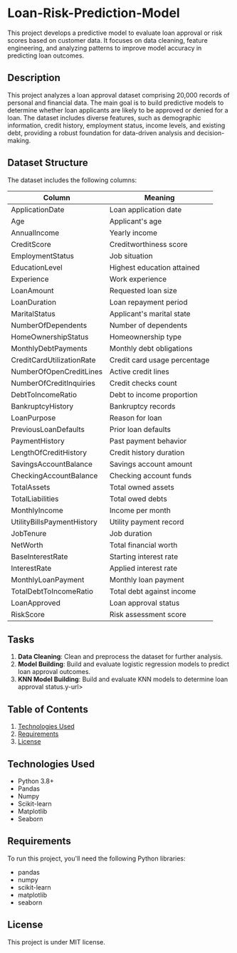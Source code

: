# Loan-Risk-Prediction-Model
This project develops a predictive model to evaluate loan approval or risk scores based on customer data. It focuses on data cleaning, feature engineering, and analyzing patterns to improve model accuracy in predicting loan outcomes.

## Description
This project analyzes a loan approval dataset comprising 20,000 records of personal and financial data. The main goal is to build predictive models to determine whether loan applicants are likely to be approved or denied for a loan. The dataset includes diverse features, such as demographic information, credit history, employment status, income levels, and existing debt, providing a robust foundation for data-driven analysis and decision-making.

## Dataset Structure
The dataset includes the following columns:

| Column                        | Meaning                                          |
|-------------------------------|--------------------------------------------------|
| ApplicationDate               | Loan application date                            |
| Age                           | Applicant's age                                  |
| AnnualIncome                  | Yearly income                                    |
| CreditScore                   | Creditworthiness score                           |
| EmploymentStatus               | Job situation                                    |
| EducationLevel                | Highest education attained                        |
| Experience                    | Work experience                                  |
| LoanAmount                    | Requested loan size                              |
| LoanDuration                  | Loan repayment period                            |
| MaritalStatus                 | Applicant's marital state                        |
| NumberOfDependents           | Number of dependents                             |
| HomeOwnershipStatus           | Homeownership type                               |
| MonthlyDebtPayments           | Monthly debt obligations                         |
| CreditCardUtilizationRate     | Credit card usage percentage                     |
| NumberOfOpenCreditLines       | Active credit lines                              |
| NumberOfCreditInquiries       | Credit checks count                              |
| DebtToIncomeRatio             | Debt to income proportion                        |
| BankruptcyHistory             | Bankruptcy records                               |
| LoanPurpose                   | Reason for loan                                  |
| PreviousLoanDefaults          | Prior loan defaults                              |
| PaymentHistory                | Past payment behavior                            |
| LengthOfCreditHistory         | Credit history duration                          |
| SavingsAccountBalance         | Savings account amount                           |
| CheckingAccountBalance        | Checking account funds                           |
| TotalAssets                   | Total owned assets                              |
| TotalLiabilities              | Total owed debts                                |
| MonthlyIncome                 | Income per month                                |
| UtilityBillsPaymentHistory     | Utility payment record                           |
| JobTenure                     | Job duration                                    |
| NetWorth                      | Total financial worth                           |
| BaseInterestRate              | Starting interest rate                           |
| InterestRate                  | Applied interest rate                            |
| MonthlyLoanPayment            | Monthly loan payment                            |
| TotalDebtToIncomeRatio        | Total debt against income                        |
| LoanApproved                  | Loan approval status                            |
| RiskScore                     | Risk assessment score                           |

## Tasks
1. **Data Cleaning**: Clean and preprocess the dataset for further analysis.
2. **Model Building**: Build and evaluate logistic regression models to predict loan approval outcomes.
3. **KNN Model Building**: Build and evaluate KNN models to determine loan approval status.y-url>

## Table of Contents
1. [Technologies Used](#technologies-used)
2. [Requirements](#requirements)
3. [License](#license)

## Technologies Used
- Python 3.8+
- Pandas
- Numpy
- Scikit-learn
- Matplotlib
- Seaborn

## Requirements
To run this project, you'll need the following Python libraries:
- pandas
- numpy
- scikit-learn
- matplotlib
- seaborn

## License
This project is under MIT license.
